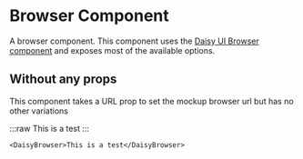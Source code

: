 <script setup lang="ts">
import {DaisyBrowser, DaisyTab, DaisyTabs} from 'daisy-vue'
</script>

# Browser Component

A browser component. This component
uses the [Daisy UI Browser component](https://daisyui.com/components/mockup-browser/)
and exposes most of the available options.

## Without any props

This component takes a URL prop to set the mockup browser url but has no other variations

<DaisyTabs>
<DaisyTab value="Preview">

:::raw
<DaisyBrowser>
This is a test
</DaisyBrowser>
:::

</DaisyTab>
<DaisyTab value="Code">

```vue
<DaisyBrowser>This is a test</DaisyBrowser>
```

</DaisyTab>
</DaisyTabs>
